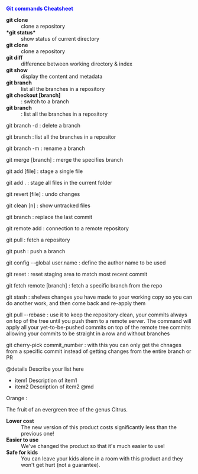 <span style="color:blue">  **Git commands Cheatsheet** </span> 

<dl>

<dt> <strong> git clone </strong> </dt>
<dd> clone a repository </dd>

<dt> <strong> *git status* </strong> </dt>
<dd> show status of current directory </dd>

<dt> <strong>git clone </strong></dt>
<dd> clone a repository </dd>

<dt> <strong> git diff </strong> </dt>
<dd> difference between working directory & index </dd>

<dt> <strong> git show </strong> </dt>
<dd> display the content and metadata </dd>

<dt> <strong> git branch </strong> </dt>
<dd> list all the branches in a repository </dd>

<dt> <strong>git checkout [branch] </strong> </dt>
<dd> : switch to a branch </dd>

<dt> <strong> git branch </strong> </dt>
<dd> : list all the branches in a repository </dd>

git branch -d
: delete a branch

git branch
: list all the branches in a repositor

git branch -m
: rename a branch

git merge [branch]
: merge the specifies branch

git add [file]
: stage a single file

git add .
: stage all files in the current folder

git revert [file]
: undo changes

git clean [n]
: show untracked files

git branch
: replace the last commit

git remote add
: connection to a remote repository

git pull
: fetch a repository

git push
: push a branch

git config --global user.name
: define the author name to be used


git reset
: reset staging area to match most recent commit

git fetch remote [branch]
: fetch a specific branch from the repo

git stash
: shelves changes you have made to your working copy so you can do another work, and then come back and re-apply them

git pull  --rebase
: use it to keep the repository clean, your commits always on top of the tree until you push them to a remote server. The command will apply all your yet-to-be-pushed commits on top of the remote tree commits allowing your commits to be straight in a row and without branches

git cherry-pick commit_number
: with this you can only get the chnages from a specific commit instead of getting changes from the entire branch or PR

</dl>

<!-- End of worksheet -->

@details Describe your list here

   * item1 Description of item1
   * item2 Description of item2
@md

Orange
:   <p>The fruit of an evergreen tree of the genus Citrus. </p>

<dl>
  <dt><strong>Lower cost</strong></dt>
  <dd>The new version of this product costs significantly less than the previous one!</dd>
  <dt><strong>Easier to use</strong></dt>
  <dd>We've changed the product so that it's much easier to use!</dd>
  <dt><strong>Safe for kids</strong></dt>
  <dd>You can leave your kids alone in a room with this product and they
      won't get hurt (not a guarantee).</dd>
</dl>
